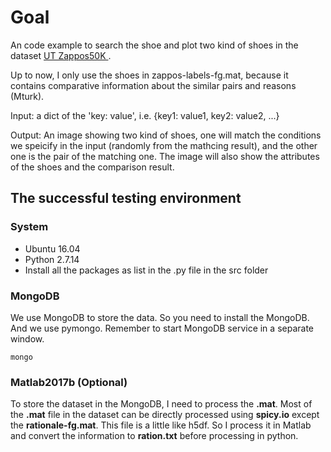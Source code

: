 # Goal
An code example to search the shoe and plot two kind of shoes in the dataset [UT Zappos50K
](http://vision.cs.utexas.edu/projects/finegrained/utzap50k/). 

Up to now, I only use the shoes in zappos-labels-fg.mat, because it contains comparative information about the similar pairs and reasons (Mturk).

Input: a dict of the 'key: value', i.e. {key1: value1, key2: value2, ...}

Output: An image showing two kind of shoes, one will match the conditions we speicify in the input (randomly from the mathcing result), and the other one is the pair of the matching one. The image will also show the attributes of the shoes and the comparison result. 

## The successful testing environment

### System

* Ubuntu 16.04
* Python 2.7.14
* Install all the packages as list in the .py file in the src folder

### MongoDB

We use MongoDB to store the data. So you need to install the MongoDB. And we use pymongo. 
Remember to start MongoDB service in a separate window.

	mongo

### Matlab2017b (Optional)

To store the dataset in the MongoDB, I need to process the **.mat**. Most of the **.mat** file in the dataset can be directly processed using **spicy.io** except the **rationale-fg.mat**. This file is a little like h5df. So I process it in Matlab and convert the information to **ration.txt** before processing in python. 
